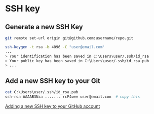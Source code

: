 # SSH key 

## Generate a new SSH Key
```bash
git remote set-url origin git@github.com:username/repo.git
```
```bash
ssh-keygen -t rsa -b 4096 -C "user@email.com"  
...
> Your identification has been saved in C:\Users\user/.ssh/id_rsa
> Your public key has been saved in C:\Users\user/.ssh/id_rsa.pub
> ...
```

## Add a new SSH key to your Git

```bash
cat C:\Users\user/.ssh/id_rsa.pub
ssh-rsa AAAAB3Nza ....... rcP4w== user@email.com  # copy this
```

[Adding a new SSH key to your GitHub account](https://docs.github.com/en/github/authenticating-to-github/adding-a-new-ssh-key-to-your-github-account)